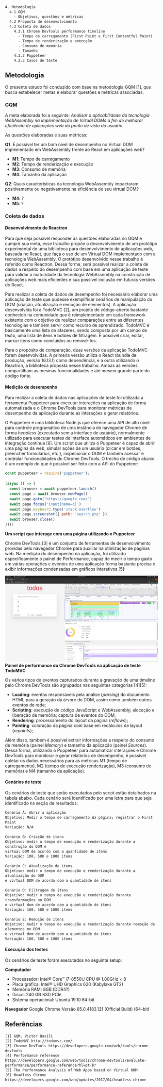 ```
4. Metodologia
  4.1 GQM
    - Objetivos, questões e métricas
  4.2 Proposta de desenvolvimento
  4.3 Coleta de dados
    4.3.1 Chrome DevTools performance timeline
      - Tempo de carregamento (First Paint e First Contentful Paint)
      - Tempo de renderização e execução
      - Consumo de memória
      - Tamanho
    4.3.2 Puppeteer
    4.3.3 Casos de teste
```

## Metodologia
O presente estudo foi conduzido com base na metodologia GQM [1], que busca
estabelecer metas e elaborar questões e métricas associadas.

### GQM

A meta elaborada foi a seguinte:
*Analisar a aplicabilidade da tecnologia WebAssembly na implementação de
Virtual DOMs a fim de melhorar eficiência de aplicações web do ponto de vista
do usuário.*

As questões elaboradas e suas métricas:

**Q1**: É possível ter um bom nível de desempenho no Virtual DOM implementado em
WebAssembly frente ao React em aplicações web?
- **M1**: Tempo de carregamento
- **M2**: Tempo de renderização e execução
- **M3**: Consumo de memória
- **M4**: Tamanho da aplicação

**Q2**: Quais características da tecnologia WebAssembly impactaram
positivamente ou negativamente na eficiência de seu virtual DOM?
- **M4**: ?
- **M5**: ?


### Coleta de dados

#### Desenvolvimento do Reactron
Para que seja possível responder às questões elaboradas no GQM e cumprir sua
meta, esse trabalho propõe o desenvolvimento de um protótipo experimental de uma
biblioteca para desenvolvimento de aplicações web, baseada no React, que faça o uso de um
Virtual DOM implementado com a tecnologia WebAssembly. O protótipo desenvolvido
nesse trabalho é referido como Reactron. Dessa forma, será
possível realizar a coleta de dados a respeito do desempenho com base em uma
aplicação de teste para validar a maturidade da tecnologia WebAssembly na
construção de aplicações web mais eficientes e sua possível inclusão em futuras
versões do React.

Para realizar a coleta de dados de desempenho foi necessário elaborar uma
aplicação de teste que pudesse exemplificar cenários de manipulação do DOM
(criação, atualização e remoção de elementos). A aplicação desenvolvida foi a
TodoMVC [2], um projeto de código-aberto bastante conhecido na comunidade que é
reimplementado em cada framework existente com o objetivo de realizar
comparações entre as diferentes tecnologias e também servir como recurso de
aprendizado. TodoMVC é basicamente uma lista de afazeres, sendo
composta por um campo de texto, uma lista de itens e botões de filtragem. É
possível criar, editar, marcar itens como concluídos ou removê-los.

Para o propósito de comparação, duas versões da aplicação TodoMVC foram desenvolvidas.
A primeira versão utiliza o React (bundle de produção, versão 16.13.1) como
dependência, e a outra utilizando o Reactron, a biblioteca proposta nesse
trabalho. Ambas as versões compartilham as mesmas funcionalidades e até mesmo
grande parte do código fonte.

#### Medição de desempenho
Para realizar a coleta de dados nas aplicações de teste foi utilizada a ferramenta Puppeteer para
executar interações na aplicação de forma automatizada e o Chrome DevTools para
monitorar métricas de desempenho da aplicação durante as interações e gerar relatórios.

O Puppeteer é uma biblioteca Node.js que oferece uma API de alto nível para
controle programático de uma instância do navegador Chrome de forma *headless* (executado sem a
interface de usuário), normalmente utilizado para executar testes de interface automáticos em
ambientes de integração contínua [6]. Um script que utiliza o Puppeteer é capaz
de abrir uma página da web, simular ações de um usuário (clicar em botões,
preencher formulários, etc.), inspecionar o DOM e também acessar e controlar funcionalidades
do Chrome DevTools. O trecho de código abaixo é um exemplo do que é possível ser
feito com a API do Puppeteer:

```js
const puppeteer = require('puppeteer');

(async () => {
  const browser = await puppeteer.launch()
  const page = await browser.newPage()
  await page.goto('https://google.com/')
  await page.focus('input[name=q]')
  await page.keyboard.type('stack overflow')
  await page.screenshot({ path: 'search.png' })
  await browser.close()
})()
```
**Um script que interage com uma página utilizando o Puppeteer**

Chrome DevTools [3] é um conjunto de ferramentas de desenvolvimento providas pelo
navegador Chrome para auxiliar na otimização de páginas web. Na medição do
desempenho da aplicação, foi utilizado especificamente o painel de Performance,
capaz de medir o tempo gasto em várias operações e eventos de uma aplicação
forma bastante precisa e exibir informações condensadas em gráficos interativos [5]:

![Chrome DevTools Performance Timeline](../images/todomvc-timeline.png)
**Painel de performance do Chrome DevTools na aplicação de teste TodoMVC**

Os vários tipos de eventos capturados durante a gravação de uma timeline pelo Chrome
DevTools são agrupados nas seguintes categorias [4][5]:

- **Loading**: eventos responsáveis pela análise (*parsing*) do documento HTML
  para a geração da árvore do DOM, assim como também outros eventos de rede;
- **Scripting**: execução de código JavaScript e WebAssembly; alocação e
  liberação de memória; captura de eventos do DOM;
- **Rendering**: processamento do layout da página (*reflows*);
- **Painting**: coloração da página com base em recálculos de layout (*repaints*);

Além disso, também é possível extrair informações a respeito do consumo de
memória (painel *Memory*) e tamanho da aplicação (painel *Sources*). Dessa forma,
utilizando o Puppeteer para automatizar interações e Chrome DevTools para
monitorar e gerar relatórios de desempenho, é possível coletar os dados necessários para as métricas M1
(tempo de carregamento), M2 (tempo de execução renderização), M3 (consumo de memória)
e M4 (tamanho da aplicação).

#### Cenários de teste

Os cenários de teste que serão executados pelo script estão detalhados na tabela
abaixo. Cada cenário será identificado por uma letra para que seja identificado
na seção de resultados:

```
Cenário A: Abrir a aplicação
Objetivo: Medir o tempo de carregamento da página; registrar o First Paint
Variação: N/A

Cenário B: Criação de itens
Objetivo: medir o tempo de execução e renderização durante a construção do DOM e
virtual DOM de acordo com a quantidade de itens
Variação: 100, 500 e 1000 itens

Cenário C: Atualização de itens
Objetivo: medir o tempo de execução e renderização durante a atualização do DOM
e virtual DOM de acordo com a quantidade de itens

Cenário D: Filtragem de itens
Objetivo: medir o tempo de execução e renderização durante transformações no DOM
e virtual dom de acordo com a quantidade de itens
Variação: 100, 500 e 1000 itens

Cenário E: Remoção de itens
Objetivo: medir o tempo de execução e renderização durante remoção de elementos no DOM
e virtual dom de acordo com a quantidade de itens
Variação: 100, 500 e 1000 itens
```
#### Execução dos testes
Os cenários de teste foram executados no seguinte setup:

**Computador**
* Processador: Intel® Core™ i7-8550U CPU @ 1.80GHz × 8  
* Placa gráfica: Intel® UHD Graphics 620 (Kabylake GT2)
* Memória RAM: 8GB (DDR4?)
* Disco: 240 GB SSD PCIe
* Sistema operacional: Ubuntu 19.10 64-bit

**Navegador**
Google Chrome
Versão 85.0.4183.121 (Official Build) (64-bit)


## Referências
```
[1] GQM, Victor Basili
[2] TodoMVC http://todomvc.com/
[3] Chrome DevTools https://developers.google.com/web/tools/chrome-devtools
[4] Performance reference https://developers.google.com/web/tools/chrome-devtools/evaluate-performance/performance-reference?hl=pt-br
[5] The Performance Analysis of Web Apps based on Virtual DOM
[6] Headless Chrome https://developers.google.com/web/updates/2017/04/headless-chrome



```


